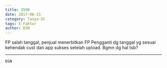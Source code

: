 ```yaml
---
title: 3590
date: 2017-06-21
category: Tanya-SC
tags: E-Faktur
author: DSN
---
```


FP salah tanggal, penjual menerbitkan FP Pengganti dg tanggal yg sesuai kehendak cust dan app sukses setelah upload. Bgmn dg hal tsb?

---



`DSN`
